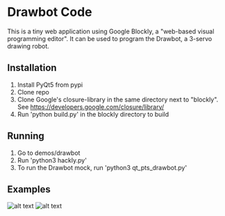# Drawbot Code

This is a tiny web application using Google Blockly, a "web-based visual programming editor". It can be used to program the Drawbot, a 3-servo drawing robot.

## Installation

1. Install PyQt5 from pypi
1. Clone repo
1. Clone Google's closure-library in the same directory next to "blockly". See https://developers.google.com/closure/library/
1. Run 'python build.py' in the blockly directory to build

## Running

1. Go to demos/drawbot
2. Run 'python3 hackly.py'
3. To run the Drawbot mock, run 'python3 qt_pts_drawbot.py'

## Examples
![alt text](http://placekitten.com/200/300 "Logo Title Text 1")
![alt text](http://placekitten.com/200/300 "Logo Title Text 1")
